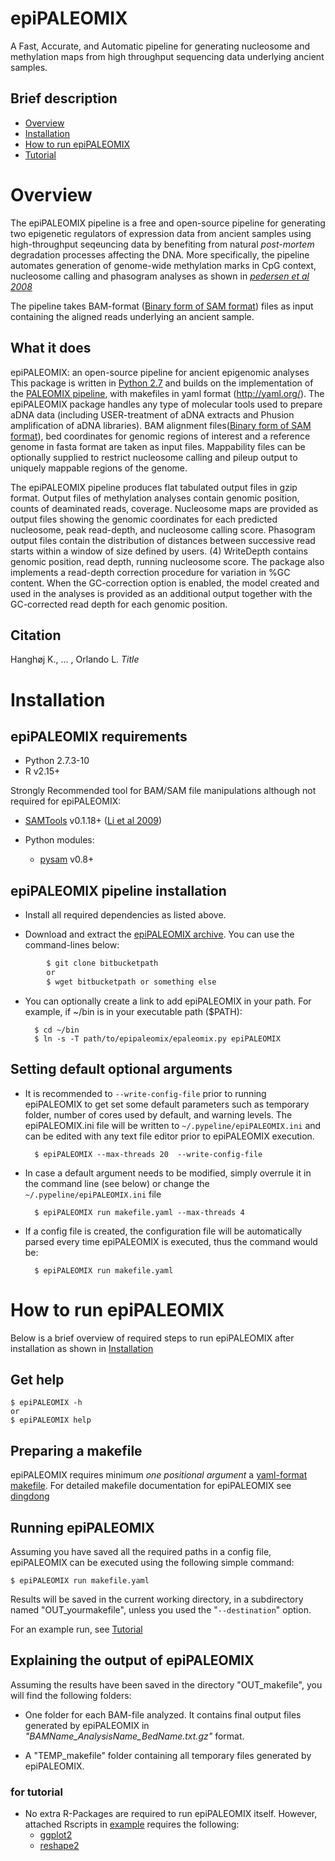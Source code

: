 # epiPALEOMIX

A Fast, Accurate, and Automatic pipeline for generating nucleosome and methylation maps from high throughput sequencing data underlying ancient samples.

## Brief description

*   [Overview](https://bitbucket.org/khanghoj/epiomix/overview#markdown-header-Overview)
*   [Installation](installation.html)
*   [How to run epiPALEOMIX](how_to_run_metabit.html)
*   [Tutorial](tutorial.html)

# Overview
The epiPALEOMIX pipeline is a free and open-source pipeline for generating two epigenetic regulators of expression data from ancient samples using high-throughput seqeuncing data by benefiting from natural _post-mortem_ degradation processes affecting the DNA. More specifically, the pipeline automates generation of genome-wide methylation marks in CpG context, nucleosome calling and phasogram analyses as shown in [_pedersen et al 2008_](http://dx.doi.org/10.1101/gr.163592.113)

The pipeline takes BAM-format ([Binary form of SAM format](http://bioinformatics.oxfordjournals.org/content/25/16/2078)) files as input containing the aligned reads underlying an ancient sample.

## What it does
epiPALEOMIX: an open-source pipeline for ancient epigenomic analyses
This package is written in [Python 2.7](https://www.python.org/) and builds on the implementation of the [PALEOMIX pipeline](https://github.com/MikkelSchubert/paleomix/wiki/Overview), with makefiles in yaml format (http://yaml.org/). The epiPALEOMIX package handles any type of molecular tools used to prepare aDNA data (including USER-treatment of aDNA extracts and Phusion amplification of aDNA libraries). BAM alignment files([Binary form of SAM format](http://bioinformatics.oxfordjournals.org/content/25/16/2078)), bed coordinates for genomic regions of interest and a reference genome in fasta format are taken as input files. Mappability files can be optionally supplied to restrict nucleosome calling and pileup output to uniquely mappable regions of the genome.

The epiPALEOMIX pipeline produces flat tabulated output files in gzip format. Output files of methylation analyses contain genomic position, counts of deaminated reads, coverage. Nucleosome maps are provided as output files showing the genomic coordinates for each predicted nucleosome, peak read-depth, and nucleosome calling score. Phasogram output files contain the distribution of distances between successive read starts within a window of size defined by users. (4) WriteDepth contains genomic position, read depth, running nucleosome score. The package also implements a read-depth correction procedure for variation in %GC content. When the GC-correction option is enabled, the model created and used in the analyses is provided as an additional output together with the GC-corrected read depth for each genomic position.

## Citation

Hanghøj K., ... , Orlando L. _Title_ 

# Installation

## epiPALEOMIX requirements

*   Python 2.7.3-10
*   R v2.15+

Strongly Recommended tool for BAM/SAM file manipulations although not required for epiPALEOMIX:
*   [SAMTools](http://samtools.sourceforge.net) v0.1.18+ ([Li et al 2009](http://bioinformatics.oxfordjournals.org/content/25/16/2078.long))

*   Python modules:
    *   [pysam](https://github.com/pysam-developers/pysam/) v0.8+

## epiPALEOMIX pipeline installation

*   Install all required dependencies as listed above.

* Download and extract the [epiPALEOMIX archive](bitbucket). You can use the command-lines below:
``` bash
        $ git clone bitbucketpath
        or
        $ wget bitbucketpath or something else
```
* You can optionally create a link to add epiPALEOMIX in your path. For example, if ~/bin is in your executable path ($PATH):

        $ cd ~/bin
        $ ln -s -T path/to/epipaleomix/epaleomix.py epiPALEOMIX

## Setting default optional arguments

* It is recommended to `--write-config-file` prior to running epiPALEOMIX to get set some default parameters such as temporary folder, number of cores used by default, and warning levels. The epiPALEOMIX.ini file will be written to `~/.pypeline/epiPALEOMIX.ini` and can be edited with any text file editor prior to epiPALEOMIX execution.

        $ epiPALEOMIX --max-threads 20  --write-config-file

* In case a default argument needs to be modified, simply overrule it in the command line (see below) or change the `~/.pypeline/epiPALEOMIX.ini` file

        $ epiPALEOMIX run makefile.yaml --max-threads 4

* If a config file is created, the configuration file will be automatically parsed every time epiPALEOMIX is executed, thus the command would be:

        $ epiPALEOMIX run makefile.yaml




# How to run epiPALEOMIX

Below is a brief overview of required steps to run epiPALEOMIX after installation as shown in [Installation](installation.html)

## Get help

    $ epiPALEOMIX -h
    or
    $ epiPALEOMIX help

## Preparing a makefile

epiPALEOMIX requires minimum _one positional argument_ a [yaml-format makefile](http://www.yaml.org/spec/1.2/spec.html). For detailed makefile documentation for epiPALEOMIX see [dingdong](dingdong.html)

## Running epiPALEOMIX

Assuming you have saved all the required paths in a config file, epiPALEOMIX can be executed using the following simple command:

    $ epiPALEOMIX run makefile.yaml

Results will be saved in the current working directory, in a subdirectory named "OUT_yourmakefile", unless you used the "`--destination`" option.

For an example run, see [Tutorial](tutorial.html)

## Explaining the output of epiPALEOMIX

Assuming the results have been saved in the directory "OUT_makefile", you will find the following folders:

* One folder for each BAM-file analyzed. It contains final output files generated by epiPALEOMIX in _"BAMName\_AnalysisName\_BedName.txt.gz"_ format.

* A "TEMP_makefile" folder containing all temporary files generated by epiPALEOMIX. 





### for tutorial
*   No extra R-Packages are required to run epiPALEOMIX itself. However, attached Rscripts in [example](example) requires the following:
    *   [ggplot2](https://cran.r-project.org/web/packages/ggplot2/index.html)
    *   [reshape2](https://cran.r-project.org/web/packages/reshape2/index.html)

